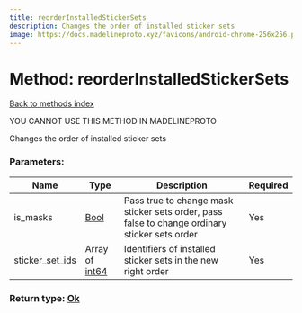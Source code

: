 ```yaml
---
title: reorderInstalledStickerSets
description: Changes the order of installed sticker sets
image: https://docs.madelineproto.xyz/favicons/android-chrome-256x256.png
---
```

# Method: reorderInstalledStickerSets  
[Back to methods index](index.md)


YOU CANNOT USE THIS METHOD IN MADELINEPROTO


Changes the order of installed sticker sets

### Parameters:

| Name     |    Type       | Description | Required |
|----------|---------------|-------------|----------|
|is\_masks|[Bool](../types/Bool.md) | Pass true to change mask sticker sets order, pass false to change ordinary sticker sets order | Yes|
|sticker\_set\_ids|Array of [int64](../constructors/int64.md) | Identifiers of installed sticker sets in the new right order | Yes|


### Return type: [Ok](../types/Ok.md)

